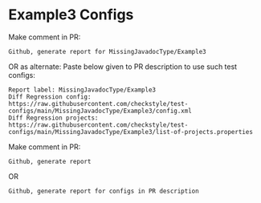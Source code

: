 # Example3 Configs
Make comment in PR:
```
Github, generate report for MissingJavadocType/Example3
```
OR as alternate:
Paste below given to PR description to use such test configs:
```
Report label: MissingJavadocType/Example3
Diff Regression config: https://raw.githubusercontent.com/checkstyle/test-configs/main/MissingJavadocType/Example3/config.xml
Diff Regression projects: https://raw.githubusercontent.com/checkstyle/test-configs/main/MissingJavadocType/Example3/list-of-projects.properties
```
Make comment in PR:
```
Github, generate report
```
OR
```
Github, generate report for configs in PR description
```
